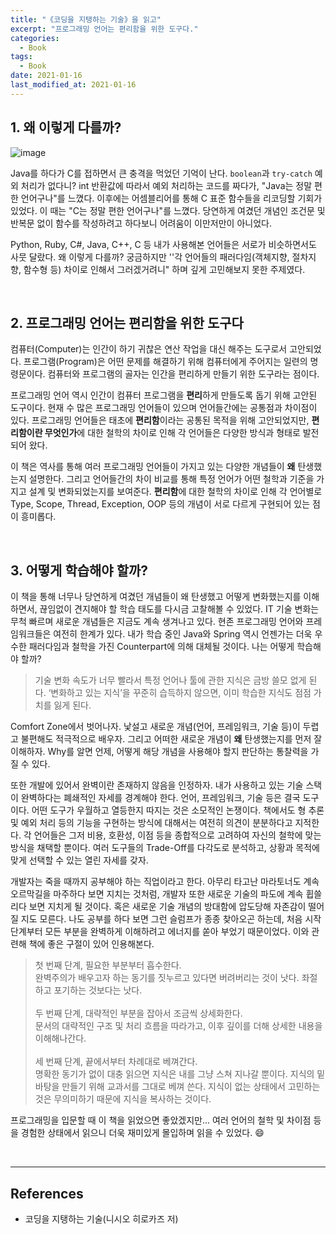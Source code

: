```yaml
---
title: "《코딩을 지탱하는 기술》을 읽고"
excerpt: "프로그래밍 언어는 편리함을 위한 도구다."
categories:
  - Book
tags:
  - Book
date: 2021-01-16
last_modified_at: 2021-01-16
---
```


## 1. 왜 이렇게 다를까?

![image](https://user-images.githubusercontent.com/56240505/104808772-c3fe6800-582b-11eb-830f-82cbb778a460.png)

Java를 하다가 C를 접하면서 큰 충격을 먹었던 기억이 난다. ``boolean``과 ``try-catch`` 예외 처리가 없다니? int 반환값에 따라서 예외 처리하는 코드를 짜다가, "Java는 정말 편한 언어구나"를 느꼈다. 이후에는 어셈블리어를 통해 C 표준 함수들을 리코딩할 기회가 있었다. 이 때는 "C는 정말 편한 언어구나"를 느꼈다. 당연하게 여겼던 개념인 조건문 및 반복문 없이 함수를 작성하려고 하다보니 어려움이 이만저만이 아니었다.

Python, Ruby, C#, Java, C++, C 등 내가 사용해본 언어들은 서로가 비슷하면서도 사뭇 달랐다. 왜 이렇게 다를까? 궁금하지만 ''각 언어들의 패러다임(객체지향, 절차지향, 함수형 등) 차이로 인해서 그러겠거려니" 하며 깊게 고민해보지 못한 주제였다.

<br>

## 2. 프로그래밍 언어는 편리함을 위한 도구다

컴퓨터(Computer)는 인간이 하기 귀찮은 연산 작업을 대신 해주는 도구로서 고안되었다. 프로그램(Program)은 어떤 문제를 해결하기 위해 컴퓨터에게 주어지는 일련의 명령문이다. 컴퓨터와 프로그램의 골자는 인간을 편리하게 만들기 위한 도구라는 점이다.

프로그래밍 언어 역시 인간이 컴퓨터 프로그램을 **편리**하게 만들도록 돕기 위해 고안된 도구이다. 현재 수 많은 프로그래밍 언어들이 있으며 언어들간에는 공통점과 차이점이 있다. 프로그래밍 언어들은 태초에 **편리함**이라는 공통된 목적을 위해 고안되었지만, **편리함이란 무엇인가**에 대한 철학의 차이로 인해 각 언어들은 다양한 방식과 형태로 발전되어 왔다.

이 책은 역사를 통해 여러 프로그래밍 언어들이 가지고 있는 다양한 개념들이 **왜** 탄생했는지 설명한다. 그리고 언어들간의 차이 비교를 통해 특정 언어가 어떤 철학과 기준을 가지고 설계 및 변화되었는지를 보여준다. **편리함**에 대한 철학의 차이로 인해 각 언어별로 Type, Scope, Thread, Exception, OOP 등의 개념이 서로 다르게 구현되어 있는 점이 흥미롭다.

<br>

## 3. 어떻게 학습해야 할까?

이 책을 통해 너무나 당연하게 여겼던 개념들이 왜 탄생했고 어떻게 변화했는지를 이해하면서, 끊임없이 견지해야 할 학습 태도를 다시금 고찰해볼 수 있었다. IT 기술 변화는 무척 빠르며 새로운 개념들은 지금도 계속 생겨나고 있다. 현존 프로그래밍 언어와 프레임워크들은 여전히 한계가 있다. 내가 학습 중인 Java와 Spring 역시 언젠가는 더욱 우수한 패러다임과 철학을 가진 Counterpart에 의해 대체될 것이다. 나는 어떻게 학습해야 할까?

> 기술 변화 속도가 너무 빨라서 특정 언어나 툴에 관한 지식은 금방 쓸모 없게 된다. ‘변화하고 있는 지식’을 꾸준히 습득하지 않으면, 이미 학습한 지식도 점점 가치를 잃게 된다.

Comfort Zone에서 벗어나자. 낯설고 새로운 개념(언어, 프레임워크, 기술 등)이 두렵고 불편해도 적극적으로 배우자. 그리고 어떠한 새로운 개념이 **왜** 탄생했는지를 먼저 잘 이해하자. Why를 알면 언제, 어떻게 해당 개념을 사용해야 할지 판단하는 통찰력을 가질 수 있다.

또한 개발에 있어서 완벽이란 존재하지 않음을 인정하자. 내가 사용하고 있는 기술 스택이 완벽하다는 폐쇄적인 자세를 경계해야 한다. 언어, 프레임워크, 기술 등은 결국 도구이다. 어떤 도구가 우월하고 열등한지 따지는 것은 소모적인 논쟁이다. 책에서도 형 추론 및 예외 처리 등의 기능을 구현하는 방식에 대해서는 여전히 의견이 분분하다고 지적한다. 각 언어들은 그저 비용, 호환성, 이점 등을 종합적으로 고려하여 자신의 철학에 맞는 방식을 채택할 뿐이다. 여러 도구들의 Trade-Off를 다각도로 분석하고, 상황과 목적에 맞게 선택할 수 있는 열린 자세를 갖자.

개발자는 죽을 때까지 공부해야 하는 직업이라고 한다. 아무리 타고난 마라토너도 계속 오르막길을 마주하다 보면 지치는 것처럼, 개발자 또한 새로운 기술의 파도에 계속 휩쓸리다 보면 지치게 될 것이다. 혹은 새로운 기술 개념의 방대함에 압도당해 자존감이 떨어질 지도 모른다. 나도 공부를 하다 보면 그런 슬럼프가 종종 찾아오곤 하는데, 처음 시작 단계부터 모든 부분을 완벽하게 이해하려고 에너지를 쏟아 부었기 때문이었다. 이와 관련해 책에 좋은 구절이 있어 인용해본다.

> 첫 번째 단계, 필요한 부분부터 흡수한다.<br>
완벽주의가 배우고자 하는 동기를 짓누르고 있다면 버려버리는 것이 낫다. 좌절하고 포기하는 것보다는 낫다.<br><br>
두 번째 단계, 대략적인 부분을 잡아서 조금씩 상세화한다.<br>
문서의 대략적인 구조 및 처리 흐름을 따라가고, 이후 깊이를 더해 상세한 내용을 이해해나간다.<br><br>
세 번째 단계, 끝에서부터 차례대로 베껴간다.<br>
명확한 동기가 없이 대충 읽으면 지식은 내를 그냥 스쳐 지나갈 뿐이다. 지식의 밑바탕을 만들기 위해 교과서를 그대로 베껴 쓴다. 지식이 없는 상태에서 고민하는 것은 무의미하기 때문에 지식을 복사하는 것이다.

프로그래밍을 입문할 때 이 책을 읽었으면 좋았겠지만... 여러 언어의 철학 및 차이점 등을 경험한 상태에서 읽으니 더욱 재미있게 몰입하며 읽을 수 있었다. 😄

<br>

---

## References

* 코딩을 지탱하는 기술(니시오 히로카즈 저)
